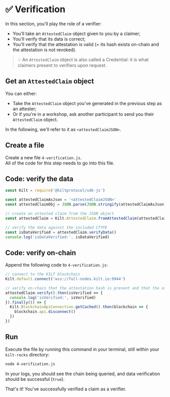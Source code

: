 # ✅ Verification

In this section, you'll play the role of a <span class="label-role verifier">verifier</span>:

* You'll take an `AttestedClaim` object given to you by a <span class="label-role claimer">claimer</span>;
* You'll verify that its data is correct;
* You'll verify that the attestation is valid (= its hash exists on-chain and the attestation is not revoked).

> 💡 An `AttestedClaim` object is also called a Credential: it is what <span class="label-role claimer">claimers</span> present to <span class="label-role verifier">verifiers</span> upon request.

## Get an `AttestedClaim` object

You can either:

* Take the `AttestedClaim` object you've generated in the previous step as an <span class="label-role attester">attester</span>;
* Or if you're in a workshop, ask another participant to send you their `AttestedClaim` object.  

In the following, we'll refer to it as `<attestedClaimJSON>`.

## Create a file

Create a new file `4-verification.js`.  
All of the code for this step needs to go into this file.

## Code: verify the data

```javascript
const Kilt = require('@kiltprotocol/sdk-js')

const attestedClaimAsJson = '<attestedClaimJSON>'
const attestedClaimObj = JSON.parse(JSON.stringify(attestedClaimAsJson));

// create an attested claim from the JSON object
const attestedClaim = Kilt.AttestedClaim.fromAttestedClaim(attestedClaimObj);

// verify the data against the included CTYPE
const isDataVerified = attestedClaim.verifyData()
console.log('isDataVerified:', isDataVerified)
```

## Code: verify on-chain

Append the following code to `4-verification.js`:

```javascript
// connect to the KILT blockchain
Kilt.default.connect('wss://full-nodes.kilt.io:9944')

// verify on-chain that the attestation hash is present and that the attestation is not revoked
attestedClaim.verify().then(isVerified => {
  console.log('isVerified:', isVerified)
}).finally(() => {
  Kilt.BlockchainApiConnection.getCached().then(blockchain => {
    blockchain.api.disconnect()
  })
})
```

## Run

Execute the file by running this command in your terminal, still within your `kilt-rocks` directory:

```bash
node 4-verification.js
```  

In your logs, you should see the chain being queried, and data verification should be successful (`true`).

That's it!
You've successfully verified a claim as a <span class="label-role verifier">verifier</span>.
